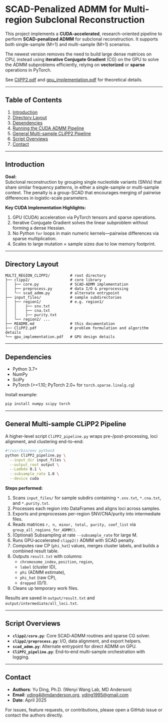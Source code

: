 # SCAD-Penalized ADMM for Multi-region Subclonal Reconstruction

This project implements a **CUDA-accelerated**, research-oriented pipeline to perform **SCAD-penalized ADMM** for subclonal reconstruction. It supports both single-sample (M=1) and multi-sample (M>1) scenarios.

The newest version removes the need to build large dense matrices on CPU, instead using **iterative Conjugate Gradient** (CG) on the GPU to solve the ADMM subproblems efficiently, relying on **vectorized** or **sparse** operations in PyTorch.

See [CliPP2.pdf](/CliPP2.pdf) and [gpu_implementation.pdf](/gpu_implementation.pdf) for theoretical details.

---

## Table of Contents

1. [Introduction](#introduction)  
2. [Directory Layout](#directory-layout)  
3. [Dependencies](#dependencies)  
4. [Running the CUDA ADMM Pipeline](#running-the-cuda-admm-pipeline)  
5. [General Multi-sample CLiPP2 Pipeline](#general-multi-sample-clipp2-pipeline)  
6. [Script Overviews](#script-overviews)  
7. [Contact](#contact)

---

## Introduction

**Goal:**  
Subclonal reconstruction by grouping single nucleotide variants (SNVs) that share similar frequency patterns, in either a single-sample or multi-sample context. The penalty is a group-SCAD that encourages merging of pairwise differences in logistic-scale parameters.

**Key CUDA Implementation Highlights:**
1. GPU (CUDA) acceleration via PyTorch tensors and sparse operations.  
2. Iterative Conjugate Gradient solves the linear subproblem without forming a dense Hessian.  
3. No Python `for` loops in main numeric kernels—pairwise differences via sparse multiplication.  
4. Scales to large mutation × sample sizes due to low memory footprint.

---

## Directory Layout

```
MULTI_REGION_CLIPP2/         # root directory
├── clipp2/                  # core library
│   ├── core.py              # SCAD-ADMM implementation
│   ├── preprocess.py        # data I/O & preprocessing
│   └── scad_admm.py         # alternate entrypoint
├── input_files/             # sample subdirectories
│   ├── region1/             # e.g. region1/
│   │    ├── snv.txt
│   │    ├── cna.txt
│   │    ├── purity.txt
│   └── region2/ ...
├── README.md                # this documentation
├── CliPP2.pdf               # problem formulation and algorithm details
└── gpu_implementation.pdf   # GPU design details
```

---

## Dependencies

- Python 3.7+  
- NumPy  
- SciPy  
- PyTorch (>=1.10; PyTorch 2.0+ for `torch.sparse.linalg.cg`)  

Install example:
```bash
pip install numpy scipy torch
```

---
## General Multi-sample CLiPP2 Pipeline

A higher-level script `CliPP2_pipeline.py` wraps pre-/post-processing, loci alignment, and clustering end-to-end:

```bash
#!/usr/bin/env python3
python CliPP2_pipeline.py \
  --input_dir input_files \
  --output_root output \
  --Lambda 0.1 \
  --subsample_rate 1.0 \
  --device cuda
```

**Steps performed:**
1. Scans `input_files/` for sample subdirs containing `*.snv.txt`, `*.cna.txt`, and `*.purity.txt`.  
2. Processes each region into DataFrames and aligns loci across samples.  
3. Exports and preprocesses per-region SNV/CNA/purity into intermediate files.  
4. Reads matrices `r, n, minor, total, purity, coef_list` via `group_all_regions_for_ADMM()`.  
5. (Optional) Subsampling at rate `--subsample_rate` for large M.  
6. Runs GPU‐accelerated `clipp2()` ADMM with SCAD penalty.  
7. Computes raw CP (`phi_hat`) values, merges cluster labels, and builds a combined result table.  
8. Outputs `result.txt` with columns:
   - `chromosome_index`, `position`, `region`,  
   - `label` (cluster ID),  
   - `phi` (ADMM estimate),  
   - `phi_hat` (raw CP),  
   - `dropped` (0/1).  
9. Cleans up temporary work files.

Results are saved in `output/result.txt` and `output/intermediate/all_loci.txt`.

---

## Script Overviews

- **`clipp2/core.py`**: Core SCAD‐ADMM routines and sparse CG solver.  
- **`clipp2/preprocess.py`**: I/O, data alignment, and export helpers.  
- **`scad_admm.py`**: Alternate entrypoint for direct ADMM on GPU.  
- **`CliPP2_pipeline.py`**: End‐to‐end multi-sample orchestration with logging.

---

## Contact

- **Authors**: Yu Ding, Ph.D. (Wenyi Wang Lab, MD Anderson)  
- **Email**: yding4@mdanderson.org, yding1995@gmail.com  
- **Date**: April 2025  

For issues, feature requests, or contributions, please open a GitHub issue or contact the authors directly.

